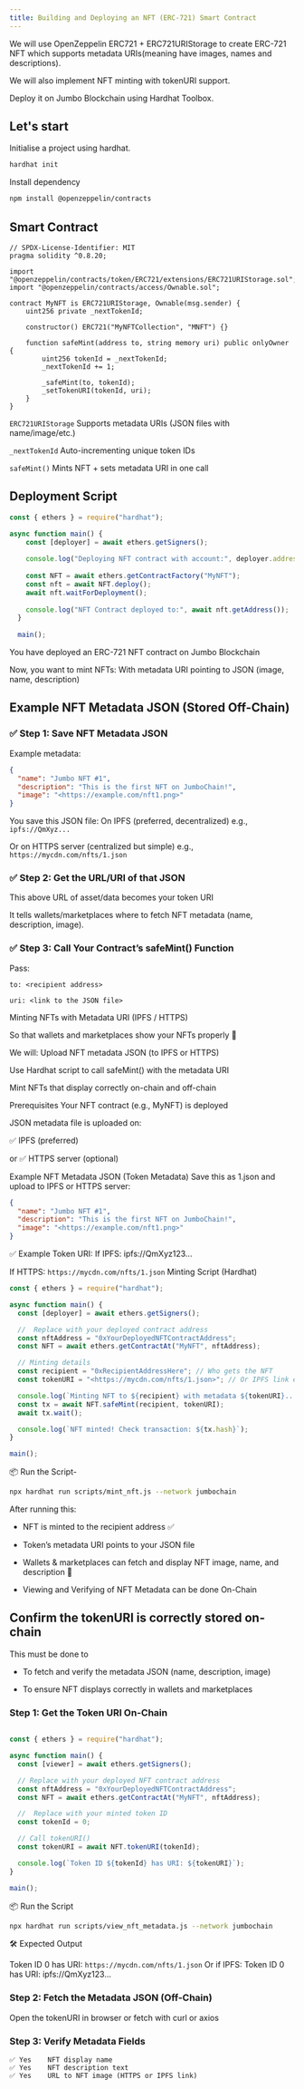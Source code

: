 ```yaml
---
title: Building and Deploying an NFT (ERC-721) Smart Contract
---
```


We will use OpenZeppelin ERC721 + ERC721URIStorage to create ERC-721 NFT which
supports metadata URIs(meaning have images, names and descriptions).

We will also implement NFT minting with tokenURI support.

Deploy it on Jumbo Blockchain using Hardhat Toolbox.

## Let's start

Initialise a project using hardhat.

```bash
hardhat init
```

Install dependency

```bash
npm install @openzeppelin/contracts
```

## Smart Contract

```solidity title="contracts/nft.sol"
// SPDX-License-Identifier: MIT
pragma solidity ^0.8.20;

import "@openzeppelin/contracts/token/ERC721/extensions/ERC721URIStorage.sol";
import "@openzeppelin/contracts/access/Ownable.sol";

contract MyNFT is ERC721URIStorage, Ownable(msg.sender) {
    uint256 private _nextTokenId;

    constructor() ERC721("MyNFTCollection", "MNFT") {}

    function safeMint(address to, string memory uri) public onlyOwner {
        uint256 tokenId = _nextTokenId;
        _nextTokenId += 1;

        _safeMint(to, tokenId);
        _setTokenURI(tokenId, uri);
    }
}
```

`ERC721URIStorage` Supports metadata URIs (JSON files with name/image/etc.)

`_nextTokenId`  Auto-incrementing unique token IDs

`safeMint()` Mints NFT + sets metadata URI in one call

## Deployment Script

```javascript title="deploy.js"
const { ethers } = require("hardhat");

async function main() {
    const [deployer] = await ethers.getSigners();
  
    console.log("Deploying NFT contract with account:", deployer.address);
  
    const NFT = await ethers.getContractFactory("MyNFT");
    const nft = await NFT.deploy();
    await nft.waitForDeployment();
  
    console.log("NFT Contract deployed to:", await nft.getAddress());
  }
  
  main();
```

You have deployed an ERC-721 NFT contract on Jumbo Blockchain

Now, you want to mint NFTs:
With metadata URI pointing to JSON (image, name, description)

## Example NFT Metadata JSON (Stored Off-Chain)

### ✅ Step 1: Save NFT Metadata JSON

Example metadata:

```json
{
  "name": "Jumbo NFT #1",
  "description": "This is the first NFT on JumboChain!",
  "image": "<https://example.com/nft1.png>"
}
```

You save this JSON file:
On IPFS (preferred, decentralized)
e.g., `ipfs://QmXyz...`

Or on HTTPS server (centralized but simple)
e.g., `https://mycdn.com/nfts/1.json`

### ✅ Step 2: Get the URL/URI of that JSON

This above URL of asset/data becomes your token URI

It tells wallets/marketplaces where to fetch NFT metadata (name, description, image).

### ✅ Step 3: Call Your Contract’s safeMint() Function

Pass:

```
to: <recipient address>

uri: <link to the JSON file>
```

Minting NFTs with Metadata URI (IPFS / HTTPS)

So that wallets and marketplaces show your NFTs properly 🎨

We will:
Upload NFT metadata JSON (to IPFS or HTTPS)

Use Hardhat script to call safeMint() with the metadata URI

Mint NFTs that display correctly on-chain and off-chain

Prerequisites
Your NFT contract (e.g., MyNFT) is deployed

JSON metadata file is uploaded on:

✅ IPFS (preferred)

or ✅ HTTPS server (optional)

Example NFT Metadata JSON (Token Metadata)
Save this as 1.json and upload to IPFS or HTTPS server:

```json
{
  "name": "Jumbo NFT #1",
  "description": "This is the first NFT on JumboChain!",
  "image": "<https://example.com/nft1.png>"
}

```

✅ Example Token URI:
If IPFS: ipfs://QmXyz123...

If HTTPS: `https://mycdn.com/nfts/1.json`
Minting Script (Hardhat)

```javascript title="scripts/mint_nft.js"
const { ethers } = require("hardhat");

async function main() {
  const [deployer] = await ethers.getSigners();

  //  Replace with your deployed contract address
  const nftAddress = "0xYourDeployedNFTContractAddress";
  const NFT = await ethers.getContractAt("MyNFT", nftAddress);

  // Minting details
  const recipient = "0xRecipientAddressHere"; // Who gets the NFT
  const tokenURI = "<https://mycdn.com/nfts/1.json>"; // Or IPFS link e.g., ipfs://QmXyz...

  console.log(`Minting NFT to ${recipient} with metadata ${tokenURI}...`);
  const tx = await NFT.safeMint(recipient, tokenURI);
  await tx.wait();

  console.log(`NFT minted! Check transaction: ${tx.hash}`);
}

main();
```

📦 Run the Script-

```bash
npx hardhat run scripts/mint_nft.js --network jumbochain
```

After running this:

- NFT is minted to the recipient address ✅

- Token’s metadata URI points to your JSON file

- Wallets & marketplaces can fetch and display NFT image, name, and description 🎨

- Viewing and Verifying of NFT Metadata can be done On-Chain

## Confirm the tokenURI is correctly stored on-chain

This must be done to

- To fetch and verify the metadata JSON (name, description, image)

- To ensure NFT displays correctly in wallets and marketplaces

### Step 1: Get the Token URI On-Chain

```javascript title="scripts/view_nft_metadata.js"

const { ethers } = require("hardhat");

async function main() {
  const [viewer] = await ethers.getSigners();

  // Replace with your deployed NFT contract address
  const nftAddress = "0xYourDeployedNFTContractAddress";
  const NFT = await ethers.getContractAt("MyNFT", nftAddress);

  //  Replace with your minted token ID
  const tokenId = 0;

  // Call tokenURI()
  const tokenURI = await NFT.tokenURI(tokenId);

  console.log(`Token ID ${tokenId} has URI: ${tokenURI}`);
}

main();
```

📦 Run the Script

```bash
npx hardhat run scripts/view_nft_metadata.js --network jumbochain
```

🛠 Expected Output

Token ID 0 has URI: `https://mycdn.com/nfts/1.json`
Or if IPFS:
Token ID 0 has URI: ipfs://QmXyz123…

### Step 2: Fetch the Metadata JSON (Off-Chain)

Open the tokenURI in browser or fetch with curl or axios

### Step 3: Verify Metadata Fields

```
✅ Yes    NFT display name
✅ Yes    NFT description text
✅ Yes    URL to NFT image (HTTPS or IPFS link)
```
